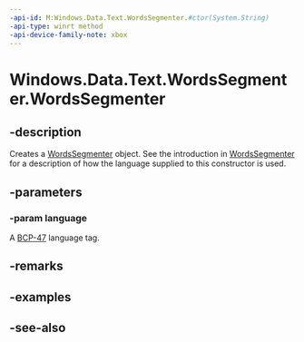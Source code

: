 ```yaml
---
-api-id: M:Windows.Data.Text.WordsSegmenter.#ctor(System.String)
-api-type: winrt method
-api-device-family-note: xbox
---
```


<!-- Method syntax
public WordsSegmenter(System.String language)
-->

# Windows.Data.Text.WordsSegmenter.WordsSegmenter

## -description
Creates a [WordsSegmenter](wordssegmenter.md) object. See the introduction in [WordsSegmenter](wordssegmenter.md) for a description of how the language supplied to this constructor is used.

## -parameters
### -param language
A [BCP-47](https://tools.ietf.org/html/bcp47) language tag.

## -remarks

## -examples

## -see-also
